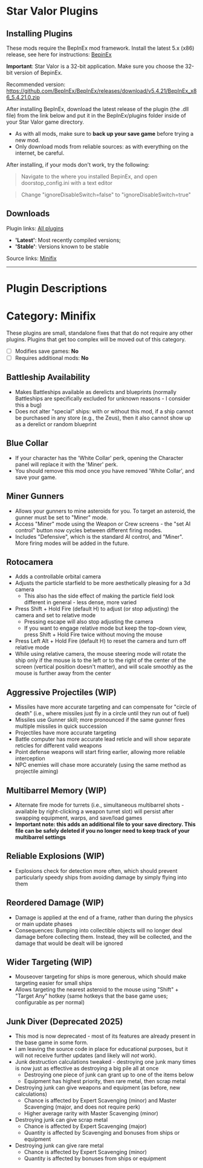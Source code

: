 Star Valor Plugins
===

Installing Plugins
---
These mods require the BepInEx mod framework.
Install the latest 5.x (x86) release, see here for instructions: [BepinEx](https://docs.bepinex.dev/articles/user_guide/installation/index.html)

**Important**: Star Valor is a 32-bit application. Make sure you choose the 32-bit version of BepinEx.

Recommended version: https://github.com/BepInEx/BepInEx/releases/download/v5.4.21/BepInEx_x86_5.4.21.0.zip

After installing BepInEx, download the latest release of the plugin (the .dll file) from the link below and put it in the BepInEx/plugins folder inside of your Star Valor game directory.

* As with all mods, make sure to **back up your save game** before trying a new mod.
* Only download mods from reliable sources: as with everything on the internet, be careful.

After installing, if your mods don't work, try the following:
> Navigate to the where you installed BepinEx, and open doorstop_config.ini with a text editor

> Change "ignoreDisableSwitch=false" to "ignoreDisableSwitch=true"

Downloads
---
Plugin links: [All plugins](https://www.dropbox.com/sh/bn4kfjyousemti0/AAAQMEH73Icp3-Yvi-WtwREZa?dl=0)
* **'Latest'**: Most recently compiled versions; 
* **'Stable'**: Versions known to be stable

Source links: [Minifix](https://github.com/Technological-Singularity/Star-Valor---Minifix)

---

Plugin Descriptions
===

Category: Minifix
===

These plugins are small, standalone fixes that that do not require any other plugins. Plugins that get too complex will be moved out of this category.

- [ ] Modifies save games: **No**
- [ ] Requires additional mods: **No**

Battleship Availability
---
* Makes Battleships available as derelicts and blueprints (normally Battleships are specifically excluded for unknown reasons - I consider this a bug)
* Does not alter "special" ships: with or without this mod, if a ship cannot be purchased in any store (e.g., the Zeus), then it also cannot show up as a derelict or random blueprint

Blue Collar
---
* If your character has the 'White Collar' perk, opening the Character panel will replace it with the 'Miner' perk.
* You should remove this mod once you have removed 'White Collar', and save your game.

Miner Gunners
---
* Allows your gunners to mine asteroids for you. To target an asteroid, the gunner must be set to "Miner" mode. 
* Access "Miner" mode using the Weapon or Crew screens - the "set AI control" button now cycles between different firing modes.
* Includes "Defensive", which is the standard AI control, and "Miner". More firing modes will be added in the future.

Rotocamera
---
* Adds a controllable orbital camera
* Adjusts the particle starfield to be more aesthetically pleasing for a 3d camera
    * This also has the side effect of making the particle field look different in general - less dense, more varied
* Press Shift + Hold Fire (default H) to adjust (or stop adjusting) the camera and set to relative mode
    * Pressing escape will also stop adjusting the camera
    * If you want to engage relative mode but keep the top-down view, press Shift + Hold Fire twice without moving the mouse
* Press Left Alt + Hold Fire (default H) to reset the camera and turn off relative mode
* While using relative camera, the mouse steering mode will rotate the ship only if the mouse is to the left or to the right of the center of the screen (vertical position doesn't matter), and will scale smoothly as the mouse is further away from the center

Aggressive Projectiles (WIP)
---
* Missiles have more accurate targeting and can compensate for "circle of death" (i.e., where missiles just fly in a circle until they run out of fuel)
* Missiles use Gunner skill; more pronounced if the same gunner fires multiple missiles in quick succession
* Projectiles have more accurate targeting
* Battle computer has more accurate lead reticle and will show separate reticles for different valid weapons
* Point defense weapons will start firing earlier, allowing more reliable interception
* NPC enemies will chase more accurately (using the same method as projectile aiming)

Multibarrel Memory (WIP)
---
* Alternate fire mode for turrets (i.e., simultaneous multibarrel shots - available by right-clicking a weapon turret slot) will persist after swapping equipment, warps, and save/load games
* **Important note: this adds an additional file to your save directory. This file can be safely deleted if you no longer need to keep track of your multibarrel settings**

Reliable Explosions (WIP)
---
* Explosions check for detection more often, which should prevent particularly speedy ships from avoiding damage by simply flying into them

Reordered Damage (WIP)
---
* Damage is applied at the end of a frame, rather than during the physics or main update phases
* Consequences: Bumping into collectible objects will no longer deal damage before collecting them. Instead, they will be collected, and the damage that would be dealt will be ignored

Wider Targeting (WIP)
---
* Mouseover targeting for ships is more generous, which should make targeting easier for small ships
* Allows targeting the nearest asteroid to the mouse using "Shift" + "Target Any" hotkey (same hotkeys that the base game uses; configurable as per normal)

Junk Diver (Deprecated 2025)
---
* This mod is now deprecated - most of its features are already present in the base game in some form.
* I am leaving the source code in place for educational purposes, but it will not receive further updates (and likely will *not* work).
* Junk destruction calculations tweaked - destroying one junk many times is now just as effective as destroying a big pile all at once
    * Destroying one piece of junk can grant up to one of the items below
    * Equipment has highest priority, then rare metal, then scrap metal
* Destroying junk can give weapons and equipment (as before, new calculations)
    * Chance is affected by Expert Scavenging (minor) and Master Scavenging (major, and does not require perk)
    * Higher average rarity with Master Scavenging (minor)
* Destroying junk can give scrap metal
    * Chance is affected by Expert Scavenging (major)
    * Quantity is affected by Scavenging and bonuses from ships or equipment
* Destroying junk can give rare metal
    * Chance is affected by Expert Scavenging (minor)
    * Quantity is affected by bonuses from ships or equipment